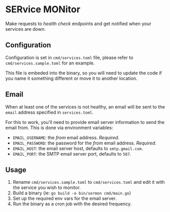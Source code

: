 # SERvice MONitor

Make requests to _health check_ endpoints and get notified when your services are down.

## Configuration

Configuration is set in `cmd/services.toml` file, please refer to `cmd/services.sample.toml` for an example.

This file is embeded into the binary, so you will need to update the code if you name it something different or move it to another location.

## Email

When at least one of the services is not healthy, an email will be sent to the `email` address specified in `services.toml`.

For this to work, you'll need to provide email server information to send the email from. This is done via environment variables:

- `EMAIL_USERNAME`: the _from_ email address. _Required_.
- `EMAIL_PASSWORD`: the password for the _from_ email address. _Required_.
- `EMAIL_HOST`: the email server host, defaults to `smtp.gmail.com`.
- `EMAIL_PORT`: the SMTP email server port, defaults to `587`.

## Usage

1. Rename `cmd/services.sample.toml` to `cmd/services.toml` and edit it with the service you wish to monitor.
1. Build a binary (ie: `go build -o bin/sermon cmd/main.go`)
1. Set up the required env vars for the email server.
1. Run the binary as a cron job with the desired frequency.

